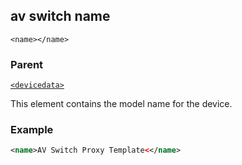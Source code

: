 ## av switch name

`<name></name>`


### Parent

[`<devicedata>`][1]


This element contains the model name for the device.



### Example

```xml
<name>AV Switch Proxy Template<</name>
```

[1]:	https://snap-one.github.io/docs-driverworks-xml/#devicedata